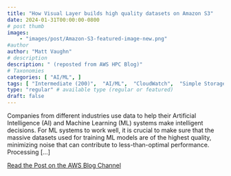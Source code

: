 ```yaml
---
title: "How Visual Layer builds high quality datasets on Amazon S3"
date: 2024-01-31T00:00:00-0800
# post thumb
images:
    - "images/post/Amazon-S3-featured-image-new.png"
#author
author: "Matt Vaughn"
# description
description: " (reposted from AWS HPC Blog)"
# Taxonomies
categories: [ "AI/ML", ]
tags: [ "Intermediate (200)",  "AI/ML",  "CloudWatch",  "Simple Storage Service (S3)",  "SageMaker",  "Storage",  "Modeling",  "Step Functions",  "Elastic Kubernetes Service",  "Route 53",  "EC2",  "CloudFront",  "Elastic File System (EFS)",  "hpcblog", ]
type: "regular" # available type (regular or featured)
draft: false
---
```


Companies from different industries use data to help their Artificial Intelligence (AI) and Machine Learning (ML) systems make intelligent decisions. For ML systems to work well, it is crucial to make sure that the massive datasets used for training ML models are of the highest quality, minimizing noise that can contribute to less-than-optimal performance. Processing […]

<a href="https://aws.amazon.com/blogs/storage/how-visual-layer-builds-high-quality-datasets-on-amazon-s3/" class="btn btn-primary btn-lg active" role="button" aria-pressed="true" style="margin-top: 8px;">Read the Post on the AWS Blog Channel</a>